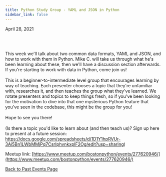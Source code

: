 ```yaml
---
title: Python Study Group - YAML and JSON in Python
sidebar_link: false
---
```


April 28, 2021



<p><br/><br/></p>

<p>This week we'll talk about two common data formats, YAML and JSON, and how to work with them in Python. Mike C. will take us through what he's been learning about these, then we'll have a discussion section afterwards. If you're starting to work with data in Python, come join us!<br/><br/>This is a beginner-to-intermediate level group that encourages learning by way of teaching. Each presenter chooses a topic that they're unfamiliar with, researches it, and then teaches the group what they've learned. We rotate presenters and topics to keep things fresh, so if you've been looking for the motivation to dive into that one mysterious Python feature that you've seen in the codebase, this might be the group for you!<br/><br/>Hope to see you there!<br/><br/>(Is there a topic you'd like to learn about (and then teach us)? Sign up here to present at a future session: <a class="link" href="https://docs.google.com/spreadsheets/d/1D1Y1hpRVUr-3Ai5Bn1LWbMMjPq7CsrIphvnkxplF2Og/edit?usp=sharing" rel="nofollow ugc" target="_blank" title="https://docs.google.com/spreadsheets/d/1D1Y1hpRVUr-3Ai5Bn1LWbMMjPq7CsrIphvnkxplF2Og/edit?usp=sharing">https://docs.google.com/spreadsheets/d/1D1Y1hpRVUr-3Ai5Bn1LWbMMjPq7CsrIphvnkxplF2Og/edit?usp=sharing</a>)</p>


Meetup link: [https://www.meetup.com/bostonpython/events/277620946/](https://www.meetup.com/bostonpython/events/277620946/)

[Back to Past Events Page](index.md)